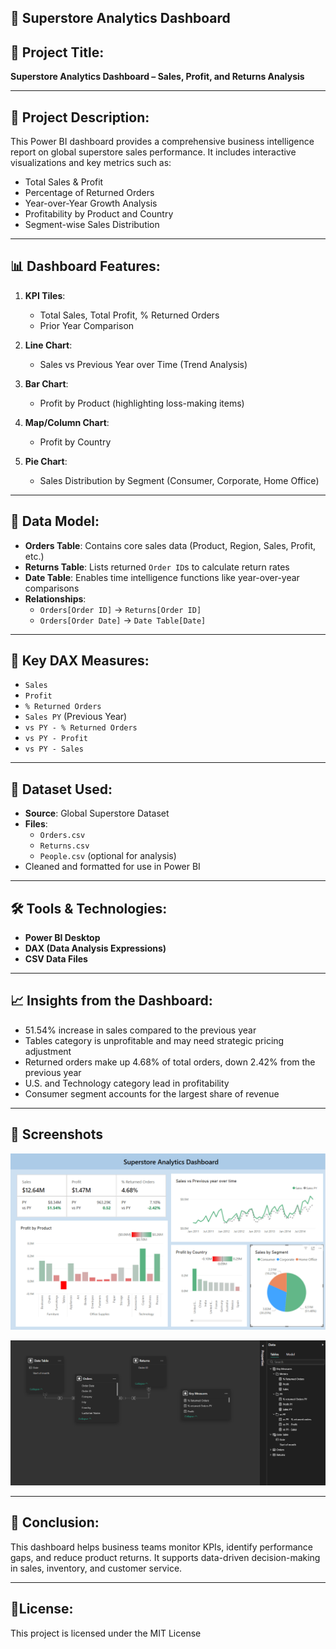## 📘 Superstore Analytics Dashboard 

## 🧾 Project Title:
**Superstore Analytics Dashboard – Sales, Profit, and Returns Analysis**

---

## 📁 Project Description:
This Power BI dashboard provides a comprehensive business intelligence report on global superstore sales performance. It includes interactive visualizations and key metrics such as:
- Total Sales & Profit
- Percentage of Returned Orders
- Year-over-Year Growth Analysis
- Profitability by Product and Country
- Segment-wise Sales Distribution

---

## 📊 Dashboard Features:
1. **KPI Tiles**:
   - Total Sales, Total Profit, % Returned Orders
   - Prior Year Comparison

2. **Line Chart**:
   - Sales vs Previous Year over Time (Trend Analysis)

3. **Bar Chart**:
   - Profit by Product (highlighting loss-making items)

4. **Map/Column Chart**:
   - Profit by Country

5. **Pie Chart**:
   - Sales Distribution by Segment (Consumer, Corporate, Home Office)

---

## 🔁 Data Model:
- **Orders Table**: Contains core sales data (Product, Region, Sales, Profit, etc.)
- **Returns Table**: Lists returned `Order ID`s to calculate return rates
- **Date Table**: Enables time intelligence functions like year-over-year comparisons
- **Relationships**:
  - `Orders[Order ID]` → `Returns[Order ID]`
  - `Orders[Order Date]` → `Date Table[Date]`

---

## 📐 Key DAX Measures:
- `Sales`
- `Profit`
- `% Returned Orders`
- `Sales PY` (Previous Year)
- `vs PY - % Returned Orders`
- `vs PY - Profit`
- `vs PY - Sales`

---

## 📂 Dataset Used:
- **Source**: Global Superstore Dataset  
- **Files**:
  - `Orders.csv`
  - `Returns.csv`
  - `People.csv` (optional for analysis)
- Cleaned and formatted for use in Power BI

---

## 🛠 Tools & Technologies:
- **Power BI Desktop**
- **DAX (Data Analysis Expressions)**
- **CSV Data Files**

---

## 📈 Insights from the Dashboard:
- 51.54% increase in sales compared to the previous year
- Tables category is unprofitable and may need strategic pricing adjustment
- Returned orders make up 4.68% of total orders, down 2.42% from the previous year
- U.S. and Technology category lead in profitability
- Consumer segment accounts for the largest share of revenue

---

## 📸 Screenshots

![Dashboard](screenshots/dashboard.png)

![Model View](screenshots/model_view.png)


---

## 🧠 Conclusion:
This dashboard helps business teams monitor KPIs, identify performance gaps, and reduce product returns. It supports data-driven decision-making in sales, inventory, and customer service.

---

## 🧾License:
This project is licensed under the MIT License
